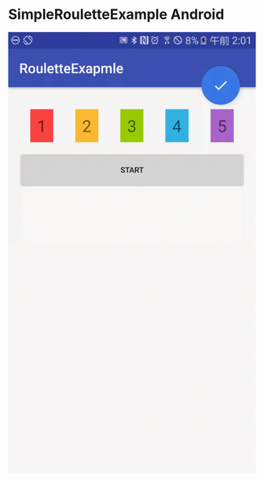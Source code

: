 # SimpleRouletteExample Android

![Example](https://raw.githubusercontent.com/KawakawaRitsuki/SimpleRouletteExample_Android/master/example.gif)

